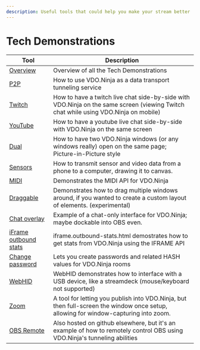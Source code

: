 ```yaml
---
description: Useful tools that could help you make your stream better
---
```


# Tech Demonstrations

| Tool                                                                           | Description                                                                                                                         |
| ------------------------------------------------------------------------------ | ----------------------------------------------------------------------------------------------------------------------------------- |
| [Overview](https://vdo.ninja/examples/)                                        | Overview of all the Tech Demonstrations                                                                                             |
| [P2P](https://vdo.ninja/examples/p2p.html)                                     | How to use VDO.Ninja as a data transport tunneling service                                                                          |
| [Twitch](https://vdo.ninja/twitch)                                             | How to have a twitch live chat side-by-side with VDO.Ninja on the same screen (viewing Twitch chat while using VDO.Ninja on mobile) |
| [YouTube](https://vdo.ninja/examples/youtube.html)                             | How to have a youtube live chat side-by-side with VDO.Ninja on the same screen                                                      |
| [Dual](https://vdo.ninja/examples/dual.html)                                   | How to have two VDO.Ninja windows (or any windows really) open on the same page; Picture-in-Picture style                           |
| [Sensors](https://vdo.ninja/examples/sensors.html)                             | How to transmit sensor and video data from a phone to a computer, drawing it to canvas.                                             |
| [MIDI](https://vdo.ninja/midi)                                                 | Demonstrates the MIDI API for VDO.Ninja                                                                                             |
| [Draggable](https://vdo.ninja/examples/draggable.html)                         | Demonstrates how to drag multiple windows around, if you wanted to create a custom layout of elements. (experimental)               |
| [Chat overlay](https://vdo.ninja/examples/chatoverlay.html)                    | Example of a chat-only interface for VDO.Ninja; maybe dockable into OBS even.                                                       |
| [iFrame outbound stats](https://vdo.ninja/examples/iframe.outbound-stats.html) | iframe.outbound-stats.html demostrates how to get stats from VDO.Ninja using the IFRAME API                                         |
| [Change password](https://vdo.ninja/examples/changepass.html)                  | Lets you create passwords and related HASH values for VDO.Ninja rooms                                                               |
| [WebHID](https://vdo.ninja/examples/webhid.html)                               | WebHID demonstrates how to interface with a USB device, like a streamdeck (mouse/keyboard not supported)                            |
| [Zoom](https://vdo.ninja/examples/zoom.html)                                   | A tool for letting you publish into VDO.Ninja, but then full-screen the window once setup, allowing for window-capturing into zoom. |
| [OBS Remote](https://vdo.ninja/examples/obs\_remote/index)                     | Also hosted on github elsewhere, but it's an example of how to remotely control OBS using VDO.Ninja's tunneling abilities           |
